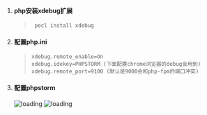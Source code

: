 1. #### php安装xdebug扩展
   >      pecl install xdebug
2. #### 配置php.ini
   >     xdebug.remote_enable=On  
   >     xdebug.idekey=PHPSTORM (下面配置chrome浏览器的debug会用到)
   >     xdebug.remote_port=9100 (默认是9000会和php-fpm的端口冲突)
3. #### 配置phpstorm
   ![loading](../../images/xdebug-port.jpeg)
   ![loading](../../images/xdebug-server.jpeg)
